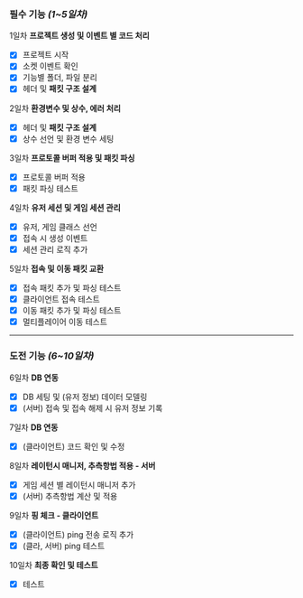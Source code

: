 ### **필수 기능 *(1~5일차)***

1일차 **프로젝트 생성 및 이벤트 별 코드 처리**

- [x]  프로젝트 시작
- [x]  소켓 이벤트 확인
- [x]  기능별 폴더, 파일 분리
- [x]  헤더 및 **패킷 구조 설계**

2일차 **환경변수 및 상수, 에러 처리**

- [x]  헤더 및 **패킷 구조 설계**
- [x]  상수 선언 및 환경 변수 세팅

3일차 **프로토콜 버퍼 적용 및 패킷 파싱**

- [x]  프로토콜 버퍼 적용
- [x]  패킷 파싱 테스트

4일차 **유저 세션 및 게임 세션 관리**

- [x]  유저, 게임 클래스 선언
- [x]  접속 시 생성 이벤트
- [x]  세션 관리 로직 추가

5일차 **접속 및 이동 패킷 교환**

- [x]  접속 패킷 추가 및 파싱 테스트
- [x]  클라이언트 접속 테스트
- [x]  이동 패킷 추가 및 파싱 테스트
- [x]  멀티플레이어 이동 테스트

---

### **도전 기능 *(6~10일차)***

6일차 **DB 연동**

- [x]  DB 세팅 및 (유저 정보) 데이터 모델링
- [x]  (서버) 접속 및 접속 해제 시 유저 정보 기록

7일차 **DB 연동**

- [x]  (클라이언트) 코드 확인 및 수정

8일차 **레이턴시 매니저, 추측항법 적용 - 서버**

- [x]  게임 세션 별 레이턴시 매니저 추가
- [x]  (서버) 추측항법 계산 및 적용

9일차 **핑 체크 - 클라이언트**

- [x]  (클라이언트) ping 전송 로직 추가
- [x]  (클라, 서버) ping 테스트

10일차 **최종 확인 및 테스트**

- [x]  테스트
